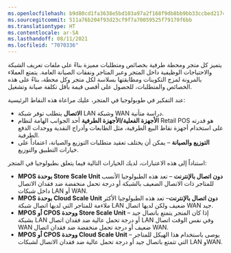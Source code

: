 ```yaml
---
ms.openlocfilehash: b9d80cd1fa3638e5bd103a97a2f168f9db8bb9bb33ccbed2174b9ba5568880f8
ms.sourcegitcommit: 511a76b204f93d23cf9f7a70059525f79170f6bb
ms.translationtype: HT
ms.contentlocale: ar-SA
ms.lasthandoff: 08/11/2021
ms.locfileid: "7070336"
---
```

يتميز كل متجر ومحطة طرفية بخصائص ومتطلبات مميزة بناءً على ملفات تعريف الشبكة والاحتياجات الوظيفية داخل المتجر وعبر المتاجر ونفقات الصيانة العامة. يتمتع العملاء بالمرونة لمزج التكوينات ومطابقتها بسلاسة لكل متجر وكل محطة، بناءً على هذه الخصائص والمتطلبات، للحصول على أقصى قيمة بأقل تكلفة صيانة وتشغيل.
 
عند التفكير في طوبولوجيا في المتجر، عليك مراعاة هذه النقاط الرئيسية:

- **الاتصال** يتطلب توفر شبكة LAN وشبكة WAN دراسة متأنية. 
- **الأجهزة الفعلية/الأجهزة الطرفية** أحد الجوانب الهامة لنظام Retail POS هو قدرته على استخدام أجهزة نقاط البيع الطرفية، مثل الطابعات وأدراج النقدية ووحدات الدفع الطرفية. 
- **التوزيع والصيانة** – يمكن أن يختلف تعقيد متطلبات التوزيع والصيانة، اعتماداً على خيارات التطبيق والتوزيع. 
 
استناداً إلى هذه الاعتبارات، لديك الخيارات التالية فيما يتعلق بطبولوجيا في المتجر:

- **MPOS بوحدة Store Scale Unit دون اتصال بالإنترنت** – تعد هذه الطبولوجيا الأنسب للمتاجر ذات الاتصال الضعيف بالشبكة أو درجة تحمل منخفضة ضد فقدان الاتصال داخل شبكات LAN أو WAN.
- **MPOS بوحدة Cloud Scale Unit دون اتصال بالإنترنت**– تعد هذه الطبولوجيا الأكثر ملاءمة للمتاجر التي لديها اتصال شبكة LAN ضعيف ولكن لديها اتصال WAN جيد.
- **MPOS أو CPOS ووحدة Store Scale Unit** – إذا كان المتجر يتمتع باتصال جيد بشبكة LAN أو درجة تحمل عالية ضد فقدان اتصال LAN وفي نفس الوقت اتصال WAN ضعيف أو درجة تحمل منخفضة ضد فقدان اتصال WAN. 
- **MPOS أو CPOS ووحدة Cloud Scale Unit** – يوصى باستخدام هذا الهيكل للمتاجر التي تتمتع باتصال جيد أو درجة تحمل عالية ضد فقدان الاتصال لشبكات LAN وWAN.

